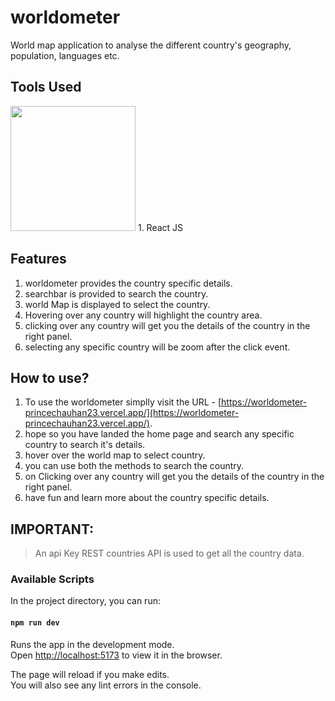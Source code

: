 # worldometer
World map application to analyse the different country's geography, population, languages etc.

## Tools Used
<img src="https://upload.wikimedia.org/wikipedia/commons/thumb/a/a7/React-icon.svg/1200px-React-icon.svg.png" width=200px>
1. React JS

## Features
1. worldometer provides the country specific details.
2. searchbar is provided to search the country.
3. world Map is displayed to select the country.
4. Hovering over any country will highlight the country area.
5. clicking over any country will get you the details of the country in the right panel.
6. selecting any specific country will be zoom after the click event.

## How to use?
1. To use the worldometer simplly visit the URL - [https://worldometer-princechauhan23.vercel.app/](https://worldometer-princechauhan23.vercel.app/).
2. hope so you have landed the home page and search any specific country to search it's details.
3. hover over the world map to select country.
4. you can use both the methods to search the country.
5. on Clicking over any country will get you the details of the country in the right panel.
6. have fun and learn more about the country specific details.

## IMPORTANT:
> An api Key REST countries API is used to get all the country data.

### Available Scripts

In the project directory, you can run:

#### `npm run dev`

Runs the app in the development mode.<br />
Open [http://localhost:5173](http://localhost:5173) to view it in the browser.

The page will reload if you make edits.<br />
You will also see any lint errors in the console.
